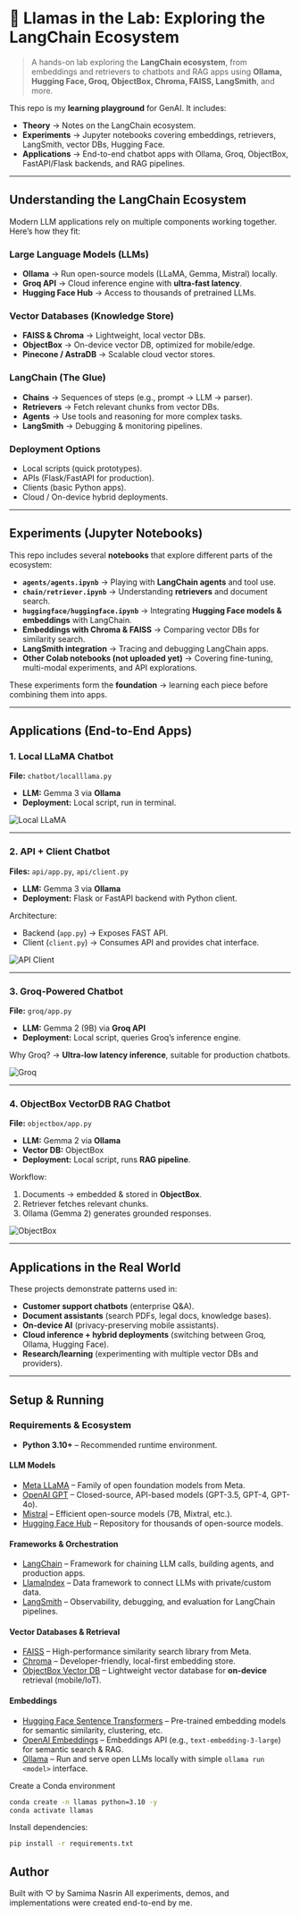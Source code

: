 # 🦙 Llamas in the Lab: Exploring the LangChain Ecosystem  

> A hands-on lab exploring the **LangChain ecosystem**, from embeddings and retrievers to chatbots and RAG apps using **Ollama, Hugging Face, Groq, ObjectBox, Chroma, FAISS, LangSmith**, and more.  

This repo is my **learning playground** for GenAI. It includes:  
- **Theory** → Notes on the LangChain ecosystem.  
- **Experiments** → Jupyter notebooks covering embeddings, retrievers, LangSmith, vector DBs, Hugging Face.  
- **Applications** → End-to-end chatbot apps with Ollama, Groq, ObjectBox, FastAPI/Flask backends, and RAG pipelines.  

---

## Understanding the LangChain Ecosystem  

Modern LLM applications rely on multiple components working together. Here’s how they fit:  

### Large Language Models (LLMs)  
- **Ollama** → Run open-source models (LLaMA, Gemma, Mistral) locally.  
- **Groq API** → Cloud inference engine with **ultra-fast latency**.  
- **Hugging Face Hub** → Access to thousands of pretrained LLMs.  

### Vector Databases (Knowledge Store)  
- **FAISS & Chroma** → Lightweight, local vector DBs.  
- **ObjectBox** → On-device vector DB, optimized for mobile/edge.  
- **Pinecone / AstraDB** → Scalable cloud vector stores.  

### LangChain (The Glue)  
- **Chains** → Sequences of steps (e.g., prompt → LLM → parser).  
- **Retrievers** → Fetch relevant chunks from vector DBs.  
- **Agents** → Use tools and reasoning for more complex tasks.  
- **LangSmith** → Debugging & monitoring pipelines.  

### Deployment Options  
- Local scripts (quick prototypes).  
- APIs (Flask/FastAPI for production).  
- Clients (basic Python apps).  
- Cloud / On-device hybrid deployments.  

---

## Experiments (Jupyter Notebooks)  

This repo includes several **notebooks** that explore different parts of the ecosystem:  

- **`agents/agents.ipynb`** → Playing with **LangChain agents** and tool use.  
- **`chain/retriever.ipynb`** → Understanding **retrievers** and document search.  
- **`huggingface/huggingface.ipynb`** → Integrating **Hugging Face models & embeddings** with LangChain.  
- **Embeddings with Chroma & FAISS** → Comparing vector DBs for similarity search.  
- **LangSmith integration** → Tracing and debugging LangChain apps.  
- **Other Colab notebooks (not uploaded yet)** → Covering fine-tuning, multi-modal experiments, and API explorations.  

These experiments form the **foundation** → learning each piece before combining them into apps.  

---

## Applications (End-to-End Apps)  

### 1. Local LLaMA Chatbot  
**File:** `chatbot/localllama.py`  
- **LLM:** Gemma 3 via **Ollama** 
- **Deployment:** Local script, run in terminal.  

![Local LLaMA](demos/localllama.png)

---

### 2. API + Client Chatbot  
**Files:** `api/app.py`, `api/client.py`  
- **LLM:** Gemma 3 via **Ollama**  
- **Deployment:** Flask or FastAPI backend with Python client.  

Architecture:  
- Backend (`app.py`) → Exposes FAST API.  
- Client (`client.py`) → Consumes API and provides chat interface.  

![API Client](demos/api_client.png)

---

### 3. Groq-Powered Chatbot  
**File:** `groq/app.py`  
- **LLM:** Gemma 2 (9B) via **Groq API**
- **Deployment:** Local script, queries Groq’s inference engine.  

Why Groq? → **Ultra-low latency inference**, suitable for production chatbots.  

![Groq](demos/groq.png)

---

### 4. ObjectBox VectorDB RAG Chatbot  
**File:** `objectbox/app.py`  
- **LLM:** Gemma 2 via **Ollama**  
- **Vector DB:** ObjectBox  
- **Deployment:** Local script, runs **RAG pipeline**.  

Workflow:  
1. Documents → embedded & stored in **ObjectBox**.  
2. Retriever fetches relevant chunks.  
3. Ollama (Gemma 2) generates grounded responses.  

![ObjectBox](demos/objectbox.png)

---

## Applications in the Real World  

These projects demonstrate patterns used in:  
- **Customer support chatbots** (enterprise Q&A).  
- **Document assistants** (search PDFs, legal docs, knowledge bases).  
- **On-device AI** (privacy-preserving mobile assistants).  
- **Cloud inference + hybrid deployments** (switching between Groq, Ollama, Hugging Face).  
- **Research/learning** (experimenting with multiple vector DBs and providers).  

---

## Setup & Running  

### Requirements & Ecosystem  

- **Python 3.10+** – Recommended runtime environment.  
#### LLM Models  
- [Meta LLaMA](https://ai.meta.com/llama/) – Family of open foundation models from Meta.  
- [OpenAI GPT](https://platform.openai.com/) – Closed-source, API-based models (GPT-3.5, GPT-4, GPT-4o).  
- [Mistral](https://mistral.ai/) – Efficient open-source models (7B, Mixtral, etc.).  
- [Hugging Face Hub](https://huggingface.co/models) – Repository for thousands of open-source models.  
#### Frameworks & Orchestration  
- [LangChain](https://docs.langchain.com/) – Framework for chaining LLM calls, building agents, and production apps.  
- [LlamaIndex](https://docs.llamaindex.ai/) – Data framework to connect LLMs with private/custom data.  
- [LangSmith](https://smith.langchain.com/) – Observability, debugging, and evaluation for LangChain pipelines.  
#### Vector Databases & Retrieval  
- [FAISS](https://github.com/facebookresearch/faiss) – High-performance similarity search library from Meta.  
- [Chroma](https://www.trychroma.com/) – Developer-friendly, local-first embedding store.  
- [ObjectBox Vector DB](https://objectbox.io/) – Lightweight vector database for **on-device** retrieval (mobile/IoT).  
#### Embeddings  
- [Hugging Face Sentence Transformers](https://www.sbert.net/) – Pre-trained embedding models for semantic similarity, clustering, etc.  
- [OpenAI Embeddings](https://platform.openai.com/docs/guides/embeddings) – Embeddings API (e.g., `text-embedding-3-large`) for semantic search & RAG.  
- [Ollama](https://ollama.ai/) – Run and serve open LLMs locally with simple `ollama run <model>` interface.  

Create a Conda environment
```bash
conda create -n llamas python=3.10 -y
conda activate llamas
```

Install dependencies:  
```bash
pip install -r requirements.txt
```

## Author
Built with ♡ by Samima Nasrin
All experiments, demos, and implementations were created end-to-end by me.


